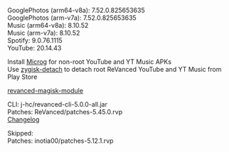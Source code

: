 GooglePhotos (arm64-v8a): 7.52.0.825653635  
GooglePhotos (arm-v7a): 7.52.0.825653635  
Music (arm64-v8a): 8.10.52  
Music (arm-v7a): 8.10.52  
Spotify: 9.0.76.1115  
YouTube: 20.14.43  

Install [Microg](https://github.com/ReVanced/GmsCore/releases) for non-root YouTube and YT Music APKs  
Use [zygisk-detach](https://github.com/j-hc/zygisk-detach) to detach root ReVanced YouTube and YT Music from Play Store  

[revanced-magisk-module](https://github.com/j-hc/revanced-magisk-module)
  
CLI: j-hc/revanced-cli-5.0.0-all.jar  
Patches: ReVanced/patches-5.45.0.rvp  
[Changelog](https://github.com/ReVanced/revanced-patches/releases/tag/v5.45.0)  

Skipped:  
Patches: inotia00/patches-5.12.1.rvp            

